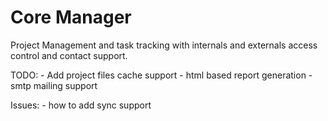 # Core Manager

Project Management and task tracking with internals and externals access control and contact support.

TODO:
    - Add project files cache support
    - html based report generation
    - smtp mailing support

Issues:
    - how to add sync support